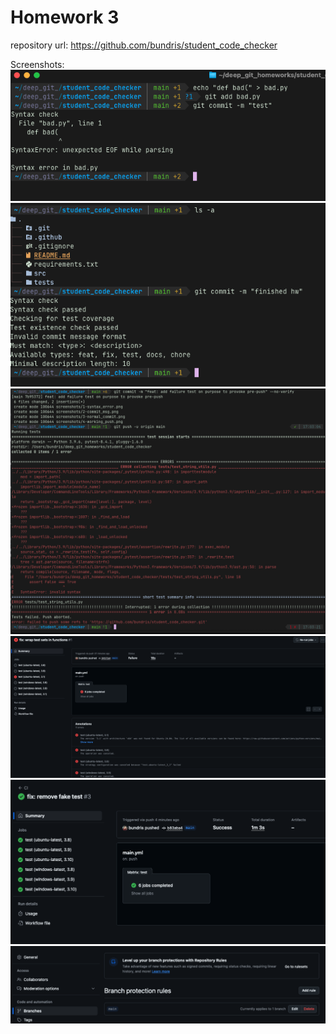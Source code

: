 # Homework 3
repository url: https://github.com/bundris/student_code_checker

Screenshots:
![pre-commit](./screenshots/1-syntax_error.png)
![commit-msg](./screenshots/2-commit_msg.png)
![pre-push](./screenshots/5-failed_push.png)
![failed action run](./screenshots/6-failed-actions-run.png)
![successfull action run](./screenshots/7-successful-actions-run.png)
![protected branch](./screenshots/8-protected-main.png)